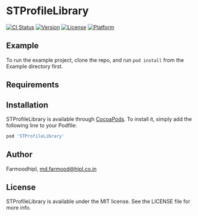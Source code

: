# STProfileLibrary

[![CI Status](https://img.shields.io/travis/Farmoodhipl/STProfileLibrary.svg?style=flat)](https://travis-ci.org/Farmoodhipl/STProfileLibrary)
[![Version](https://img.shields.io/cocoapods/v/STProfileLibrary.svg?style=flat)](https://cocoapods.org/pods/STProfileLibrary)
[![License](https://img.shields.io/cocoapods/l/STProfileLibrary.svg?style=flat)](https://cocoapods.org/pods/STProfileLibrary)
[![Platform](https://img.shields.io/cocoapods/p/STProfileLibrary.svg?style=flat)](https://cocoapods.org/pods/STProfileLibrary)

## Example

To run the example project, clone the repo, and run `pod install` from the Example directory first.

## Requirements

## Installation

STProfileLibrary is available through [CocoaPods](https://cocoapods.org). To install
it, simply add the following line to your Podfile:

```ruby
pod 'STProfileLibrary'
```

## Author

Farmoodhipl, md.farmood@hipl.co.in

## License

STProfileLibrary is available under the MIT license. See the LICENSE file for more info.
